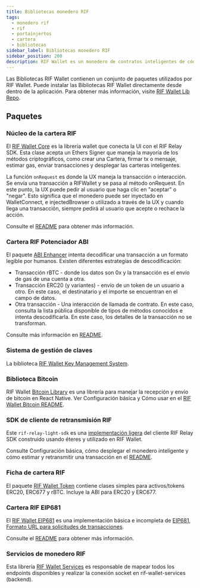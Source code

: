 ```yaml
---
title: Bibliotecas monedero RIF
tags:
  - monedero rif
  - rif
  - portainjertos
  - cartera
  - bibliotecas
sidebar_label: Bibliotecas monedero RIF
sidebar_position: 200
description: RIF Wallet es un monedero de contratos inteligentes de código abierto que permite a las empresas crear y desplegar monederos en cadena totalmente personalizables.
---
```


Las Bibliotecas RIF Wallet contienen un conjunto de paquetes utilizados por RIF Wallet. Puede instalar las Bibliotecas RIF Wallet directamente desde dentro de la aplicación. Para obtener más información, visite [RIF Wallet Lib Repo](https://github.com/rsksmart/rif-wallet-libs?tab=readme-ov-file#packages).

## Paquetes

### Núcleo de la cartera RIF

El [RIF Wallet Core](https://www.npmjs.com/package/@rsksmart/rif-wallet-core) es la librería wallet que conecta la UI con el RIF Relay SDK. Esta clase acepta un Ethers Signer que maneja la mayoría de los métodos criptográficos, como crear una Cartera, firmar tx o mensaje, estimar gas, enviar transacciones y desplegar las carteras inteligentes.

La función `onRequest` es donde la UX maneja la transacción o interacción. Se envía una transacción a RIFWallet y se pasa al método onRequest. En este punto, la UX puede pedir al usuario que haga clic en "aceptar" o "negar". Esto significa que el monedero puede ser inyectado en WalletConnect, e injectedBrowser o utilizado a través de la UX y cuando llega una transacción, siempre pedirá al usuario que acepte o rechace la acción.

Consulte el [README](https://www.npmjs.com/package/@rsksmart/rif-wallet-core) para obtener más información.

### Cartera RIF Potenciador ABI

El paquete [ABI Enhancer](https://www.npmjs.com/package/@rsksmart/rif-wallet-abi-enhancer) intenta decodificar una transacción a un formato legible por humanos. Existen diferentes estrategias de descodificación:

- Transacción rBTC - donde los datos son 0x y la transacción es el envío de gas de una cuenta a otra.
- Transacción ERC20 (y variantes) - envío de un token de un usuario a otro. En este caso, el destinatario y el importe se encuentran en el campo de datos.
- Otra transacción - Una interacción de llamada de contrato. En este caso, consulta la lista pública disponible de tipos de métodos conocidos e intenta descodificarla. En este caso, los detalles de la transacción no se transforman.

Consulte más información en [README](https://www.npmjs.com/package/@rsksmart/rif-wallet-abi-enhancer).

### Sistema de gestión de claves

La biblioteca [RIF Wallet Key Management System](https://www.npmjs.com/package/@rsksmart/rif-wallet-kms).

### Biblioteca Bitcoin

RIF Wallet [Bitcoin Library](https://www.npmjs.com/package/@rsksmart/rif-wallet-bitcoin) es una librería para manejar la recepción y envío de bitcoin en React Native.
Ver Configuración básica y Cómo usar en el [RIF Wallet Bitcoin README](https://www.npmjs.com/package/@rsksmart/rif-wallet-bitcoin).

### SDK de cliente de retransmisión RIF

Este `rif-relay-light-sdk` es una [implementación ligera](https://www.npmjs.com/package/@rsksmart/rif-relay-light-sdk) del cliente RIF Relay SDK construido usando éteres y utilizado en RIF Wallet.

Consulte Configuración básica, cómo desplegar el monedero inteligente y cómo estimar y retransmitir una transacción en el [README](https://www.npmjs.com/package/@rsksmart/rif-relay-light-sdk).

### Ficha de cartera RIF

El paquete [RIF Wallet Token](https://www.npmjs.com/package/@rsksmart/rif-wallet-token) contiene clases simples para activos/tokens ERC20, ERC677 y rBTC. Incluye la ABI para ERC20 y ERC677.

### Cartera RIF EIP681

El [RIF Wallet EIP681](https://npmjs.com/package/@rsksmart/rif-wallet-eip681) es una implementación básica e incompleta de [EIP681, Formato URL para solicitudes de transacciones](https://npmjs.com/package/@rsksmart/rif-wallet-eip681).

Consulte el [README](https://npmjs.com/package/@rsksmart/rif-wallet-eip681) para obtener más información.

### Servicios de monedero RIF

Esta librería [RIF Wallet Services](https://www.npmjs.com/package/@rsksmart/rif-wallet-services) es responsable de mapear todos los endpoints disponibles y realizar la conexión socket en rif-wallet-services (backend).
